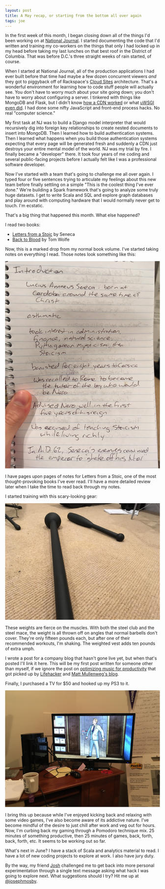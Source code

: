 ```yaml
---
layout: post
title: A May recap, or starting from the bottom all over again
tags: joe
---
```


In the first week of this month, I began closing down all of the things I'd been working on at [National Journal](https://www.nationaljournal.com/). I started documenting the code that I'd written and training my co-workers on the things that only I had locked up in my head before taking my last lunches on that best roof in the District of Columbia. That was before D.C.'s three straight weeks of rain started, of course.

When I started at National Journal, all of the production applications I had ever built before that time had maybe a few dozen concurrent viewers *and* they got to piggyback off of Rackspace's [Cloud Sites](https://www.rackspace.com/en-us/cloud/sites) architecture. That's a wonderful environment for learning how to code stuff people will actually see. You don't have to worry much about your site going down; you don't have to worry about configuring a server. I tinkered with things like MongoDB and Flask, but I didn't know [how a CDN worked](http://jvns.ca/blog/2016/04/29/cdns-arent-just-for-caching/) or what [uWSGI even did](http://josephmosby.com/2015/10/19/debugging-uwsgi-dropouts.html). I had done some nifty JavaScript and front-end process hacks. No real "computer science."

My first task at NJ was to build a Django model interpreter that would recursively dig into foreign key relationships to create nested documents to insert into MongoDB. Then I learned how to build authentication systems. Then I learned what happens when you build those authentication systems expecting that every page will be generated fresh and suddenly a CDN just destroys your entire mental model of the world. NJ was my trial by fire. I finally became a "developer" there. It took four years of me coding and several public-facing projects before I actually felt like I was a professional software developer.

Now I've started with a team that's going to challenge me all over again. I typed four or five sentences trying to articulate my feelings about this new team before finally settling on a simple "This is the coolest thing I've ever done." We're building a Spark framework that's going to analyze some truly huge datasets. I get to write Scala and SQL and explore graph databases and play around with computing hardware that I would normally never get to touch. I'm ecstatic.

That's a big thing that happened this month. What else happened?

I read two books:

- [Letters from a Stoic](http://amzn.to/1XsPsaK) by Seneca
- [Back to Blood](http://amzn.to/1sNxogz) by Tom Wolfe

Now, this is a marked drop from my normal book volume. I've started taking notes on everything I read. Those notes look something like this:

<img src="/images/notes.JPG">

I have pages upon pages of notes for Letters from a Stoic, one of the most thought-provoking books I've ever read. I'll have a more detailed review later when I take the time to read back through my notes.

I started training with this scary-looking gear:

<img src="/images/clubs.JPG">

These weights are fierce on the muscles. With both the steel club and the steel mace, the weight is all thrown off on angles that normal barbells don't cover. They're only fifteen pounds each, but after one of their recommended workouts, I'm shaking. The weighted vest adds ten pounds of extra umph.

I wrote a post for a company blog that hasn't gone live yet, but when that's posted I'll link it here. This will be my first post written for someone other than myself, if we ignore the post on [optimizing music for productivity](http://josephmosby.com/2015/02/15/the-psychology-of-a-small-playlist-on-repeat.html) that got picked up by [Lifehacker](http://lifehacker.com/listing-to-a-single-song-on-repeat-when-you-want-to-get-1690818056) and [Matt Mullenweg's blog](https://ma.tt/2015/03/psychology-of-a-small-playlist/).

Finally, I purchased a TV for $50 and hooked up my PS3 to it.

<img src="/images/ps3.JPG">

I bring this up because while I've enjoyed kicking back and relaxing with some video games, I've also become aware of its addictive nature. I've become mindful of the desire to just chill after work and veg out for hours. Now, I'm curbing back my gaming through a Pomodoro technique mix. 25 minutes of something productive, then 25 minutes of games, back, forth, back, forth, etc. It seems to be working out so far.

What's next in June? I have a stack of Scala and analytics material to read. I have a lot of new coding projects to explore at work. I also have jury duty. 

By the way, my friend [Josh](http://joshcarroll.xyz/) challenged me to get back into more personal experimentation through a single text message asking what hack I was going to explore next. What suggestions should I try? Hit me up at [@josephmosby](https://twitter.com/josephmosby).

